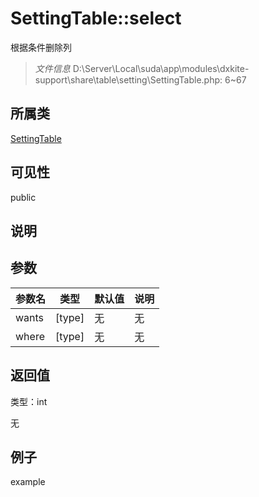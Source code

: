# SettingTable::select

根据条件删除列

> *文件信息* D:\Server\Local\suda\app\modules\dxkite-support\share\table\setting\SettingTable.php: 6~67

## 所属类 

[SettingTable](../SettingTable.md)

## 可见性

 public 

## 说明




## 参数


| 参数名 | 类型 | 默认值 | 说明 |
|--------|-----|-------|-------|
| wants |  [type] | 无 | 无 |
| where |  [type] | 无 | 无 |



## 返回值

类型：int

无



## 例子

example
